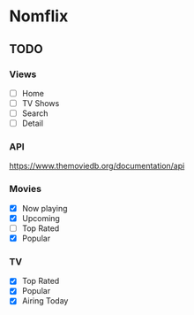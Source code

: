 # Nomflix

## TODO

### Views

- [ ] Home
- [ ] TV Shows
- [ ] Search
- [ ] Detail

### API

https://www.themoviedb.org/documentation/api

### Movies

- [x] Now playing
- [x] Upcoming
- [ ] Top Rated
- [x] Popular

### TV

- [x] Top Rated
- [x] Popular
- [x] Airing Today